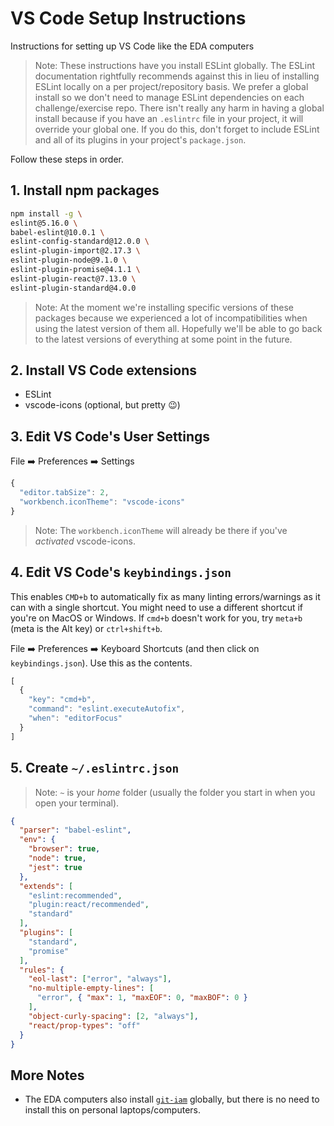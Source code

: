 # VS Code Setup Instructions

Instructions for setting up VS Code like the EDA computers

> Note: These instructions have you install ESLint globally. The ESLint documentation rightfully recommends against this in lieu of installing ESLint locally on a per project/repository basis. We prefer a global install so we don't need to manage ESLint dependencies on each challenge/exercise repo. There isn't really any harm in having a global install because if you have an `.eslintrc` file in your project, it will override your global one. If you do this, don't forget to include ESLint and all of its plugins in your project's `package.json`.

Follow these steps in order.

## 1. Install npm packages

```sh
npm install -g \
eslint@5.16.0 \
babel-eslint@10.0.1 \
eslint-config-standard@12.0.0 \
eslint-plugin-import@2.17.3 \
eslint-plugin-node@9.1.0 \
eslint-plugin-promise@4.1.1 \
eslint-plugin-react@7.13.0 \
eslint-plugin-standard@4.0.0
```

> Note: At the moment we're installing specific versions of these packages because we experienced a lot of incompatibilities when using the latest version of them all. Hopefully we'll be able to go back to the latest versions of everything at some point in the future.


## 2. Install VS Code extensions

  * ESLint
  * vscode-icons (optional, but pretty :wink:)


## 3. Edit VS Code's User Settings

File :arrow_right: Preferences :arrow_right: Settings

```js
{
  "editor.tabSize": 2,
  "workbench.iconTheme": "vscode-icons"
}
```

> Note: The `workbench.iconTheme` will already be there if you've _activated_ vscode-icons.


## 4. Edit VS Code's `keybindings.json`

This enables `CMD+b` to automatically fix as many linting errors/warnings as it can with a single shortcut. You might need to use a different shortcut if you're on MacOS or Windows. If `cmd+b` doesn't work for you, try `meta+b` (meta is the Alt key) or `ctrl+shift+b`.

File :arrow_right: Preferences :arrow_right: Keyboard Shortcuts (and then click on `keybindings.json`). Use this as the contents.

```js
[
  {
    "key": "cmd+b",
    "command": "eslint.executeAutofix",
    "when": "editorFocus"
  }
]
```

## 5. Create `~/.eslintrc.json`

> Note: `~` is your _home_ folder (usually the folder you start in when you open your terminal).

```json
{
  "parser": "babel-eslint",
  "env": {
    "browser": true,
    "node": true,
    "jest": true
  },
  "extends": [
    "eslint:recommended",
    "plugin:react/recommended",
    "standard"
  ],
  "plugins": [
    "standard",
    "promise"
  ],
  "rules": {
    "eol-last": ["error", "always"],
    "no-multiple-empty-lines": [
      "error", { "max": 1, "maxEOF": 0, "maxBOF": 0 }
    ],
    "object-curly-spacing": [2, "always"],
    "react/prop-types": "off"
  }
}
```

## More Notes

* The EDA computers also install [`git-iam`](https://npmjs.com/package/git-iam) globally, but there is no need to install this on personal laptops/computers.
